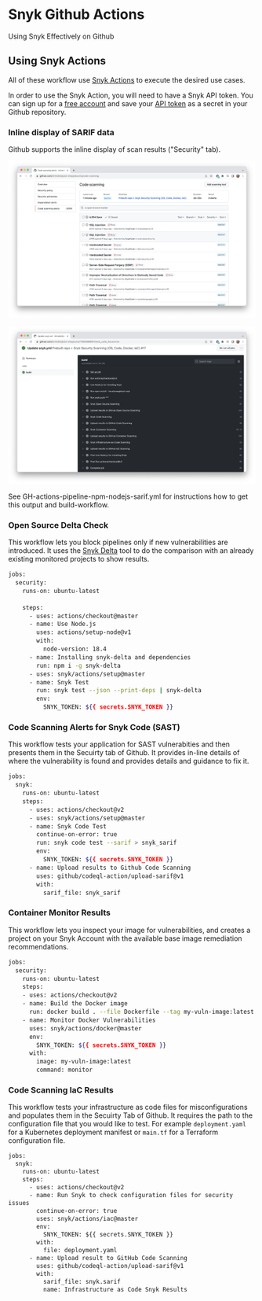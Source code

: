 # Snyk Github Actions
Using Snyk Effectively  on Github

## Using Snyk Actions
All of these workflow use [Snyk Actions](https://github.com/snyk/actions) to execute the desired use cases.

In order to use the Snyk Action, you will need to have a Snyk API token. You can sign up for a [free account](www.snyk.io/login) and save your [API token](https://github.com/snyk/actions#getting-your-snyk-token) as a secret in your Github repository.

### Inline display of SARIF data
Github supports the inline display of scan results ("Security" tab).

![](gh-actions-pipeline-npm-nodejs-sarif.png)

![](gh-actions-pipeline-npm-nodejs-sarif_build.png)

See GH-actions-pipeline-npm-nodejs-sarif.yml for instructions how to get this output and build-workflow.

### Open Source Delta Check
This workflow lets you block pipelines only if new vulnerabilities are introduced. It uses the [Snyk Delta](https://github.com/kriti-d/snyk-delta-check) tool to do the comparison with an already existing monitored projects to show results.

```bash
jobs:
  security:
    runs-on: ubuntu-latest
    
    steps:
      - uses: actions/checkout@master
      - name: Use Node.js
        uses: actions/setup-node@v1
        with:
          node-version: 18.4
      - name: Installing snyk-delta and dependencies
        run: npm i -g snyk-delta
      - uses: snyk/actions/setup@master
      - name: Snyk Test
        run: snyk test --json --print-deps | snyk-delta
        env:
          SNYK_TOKEN: ${{ secrets.SNYK_TOKEN }}
```

### Code Scanning Alerts for Snyk Code (SAST)
This workflow tests your application for SAST vulnerabities and then presents them in the Secuirty tab of Github. It provides in-line details of where the vulnerability is found and provides details and guidance to fix it.

```bash
jobs:
  snyk:
    runs-on: ubuntu-latest
    steps:
      - uses: actions/checkout@v2
      - uses: snyk/actions/setup@master
      - name: Snyk Code Test
        continue-on-error: true
        run: snyk code test --sarif > snyk_sarif
        env:
          SNYK_TOKEN: ${{ secrets.SNYK_TOKEN }}
      - name: Upload results to Github Code Scanning
        uses: github/codeql-action/upload-sarif@v1
        with:
          sarif_file: snyk_sarif
```


### Container Monitor Results
This workflow lets you inspect your image for vulnerabilities, and creates a project on your Snyk Account with the available base image remediation recommendations.

```bash
jobs:
  security:
    runs-on: ubuntu-latest
    steps:
    - uses: actions/checkout@v2
    - name: Build the Docker image
      run: docker build . --file Dockerfile --tag my-vuln-image:latest
    - name: Monitor Docker Vulnerabilities
      uses: snyk/actions/docker@master
      env:
        SNYK_TOKEN: ${{ secrets.SNYK_TOKEN }}
      with:
        image: my-vuln-image:latest
        command: monitor
```

### Code Scanning IaC Results
This workflow tests your infrastructure as code files for misconfigurations and populates them in the Secuirty Tab of Github. It requires the path to the configuration file that you would like to test. For example `deployment.yaml` for a Kubernetes deployment manifest or `main.tf` for a Terraform configuration file.

```name: Snyk Infrastructure as Code Check
jobs:
  snyk:
    runs-on: ubuntu-latest
    steps:
      - uses: actions/checkout@v2
      - name: Run Snyk to check configuration files for security issues
        continue-on-error: true
        uses: snyk/actions/iac@master
        env:
          SNYK_TOKEN: ${{ secrets.SNYK_TOKEN }}
        with:
          file: deployment.yaml
      - name: Upload result to GitHub Code Scanning
        uses: github/codeql-action/upload-sarif@v1
        with:
          sarif_file: snyk.sarif
          name: Infrastructure as Code Snyk Results
```
